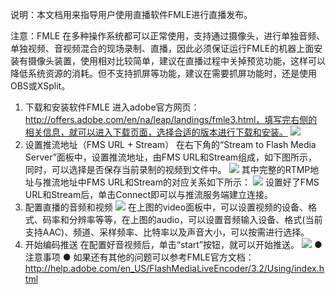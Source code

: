 说明：本文档用来指导用户使用直播软件FMLE进行直播发布。

注意：FMLE 在多种操作系统都可以正常使用，支持通过摄像头，进行单独音频、单独视频、音视频混合的现场录制、直播，因此必须保证运行FMLE的机器上面安装有摄像头装置，使用相对比较简单，建议在直播过程中关掉预览功能，这样可以降低系统资源的消耗。但不支持抓屏等功能，建议在需要抓屏功能时，还是使用OBS或XSplit。
1.	下载和安装软件FMLE
进入adobe官方网页：http://offers.adobe.com/en/na/leap/landings/fmle3.html，填写完右侧的相关信息，就可以进入下载页面，选择合适的版本进行下载和安装。
![](https://qzonestyle.gtimg.cn/qzone/vas/opensns/res/img/FMLE-1.png)
2.	设置推流地址（FMS URL + Stream）
在右下角的“Stream to Flash Media Server”面板中，设置推流地址，由FMS URL和Stream组成，如下图所示，同时，可以选择是否保存当前录制的视频到文件中。
![](https://qzonestyle.gtimg.cn/qzone/vas/opensns/res/img/FMLE-2.png)
其中完整的RTMP地址与推流地址中FMS URL和Stream的对应关系如下所示：
![](https://qzonestyle.gtimg.cn/qzone/vas/opensns/res/img/FMLE-3.png)
设置好了FMS URL和Stream后，单击Connect即可以与推流服务端建立连接。
3.	配置直播的音频和视频
![](https://qzonestyle.gtimg.cn/qzone/vas/opensns/res/img/FMLE-4.png)
在上图的video面板中，可以设置视频的设备、格式、码率和分辨率等等，在上图的audio，可以设置音频输入设备、格式(当前支持AAC)、频道、采样频率、比特率以及声音大小，可以按需进行选择。
4.	开始编码推送
在配置好音视频后，单击“start”按钮，就可以开始推送。
![](https://qzonestyle.gtimg.cn/qzone/vas/opensns/res/img/FMLE-5.png)
●  注意事项
●  如果还有其他的问题可以参考FMLE官方文档：
    http://help.adobe.com/en_US/FlashMediaLiveEncoder/3.2/Using/index.html